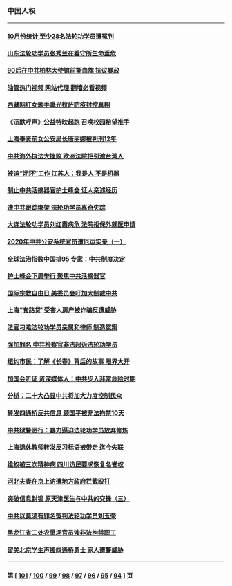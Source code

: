 ### 中国人权
---
#### [10月份统计 至少28名法轮功学员遭冤判](../../pages/ncid278/n13861128.md?11081245) 
#### [山东法轮功学员张秀兰在看守所生命垂危](../../pages/ncid278/n13860281.md?11081245) 
#### [90后在中共柏林大使馆前撕血旗 抗议暴政](../../pages/ncid278/n13860258.md?11081245) 
#### [油管热门视频 网站代理 翻墙必看视频](http://150.230.27.170:81/youtube.html?11081245)
#### [西藏网红女歌手曝光拉萨防疫封控真相](../../pages/ncid278/n13860022.md?11081245) 
#### [《沉默呼声》公益特映起跑  召唤校园希望推手](../../pages/ncid278/n13859756.md?11081245) 
#### [上海奉贤前女公安局长唐丽娜被判刑12年](../../pages/ncid278/n13859528.md?11081245) 
#### [中共海外执法大挫败 欧洲法院拒引渡台湾人](../../pages/ncid278/n13859684.md?11081245) 
#### [被迫“闭环”工作 江苏人：我是人 不是机器](../../pages/ncid278/n13859052.md?11081245) 
#### [制止中共活摘器官护士峰会 证人亲述经历](../../pages/ncid278/n13859007.md?11081245) 
#### [遭中共跟踪绑架 法轮功学员离奇失踪](../../pages/ncid278/n13856504.md?11081245) 
#### [大连法轮功学员刘红霞病危 法院拒保外就医申请](../../pages/ncid278/n13856678.md?11081245) 
#### [2020年中共公安系统官员遭厄运实录（一）](../../pages/ncid278/n13854727.md?11081245) 
#### [全球法治指数中国排95 专家：中共制度决定](../../pages/ncid278/n13855901.md?11081245) 
#### [护士峰会下周举行 聚焦中共活摘器官](../../pages/ncid278/n13855418.md?11081245) 
#### [国际宗教自由日 美委员会吁加大制裁中共](../../pages/ncid278/n13855021.md?11081245) 
#### [上海“套路贷”受害人房产被诈骗反遭威胁](../../pages/ncid278/n13853106.md?11081245) 
#### [法官刁难法轮功学员亲属和律师 制造冤案](../../pages/ncid278/n13853873.md?11081245) 
#### [强加罪名 中共检察官非法起诉法轮功学员](../../pages/ncid278/n13852456.md?11081245) 
#### [纽约市民：了解《长春》背后的故事 眼界大开](../../pages/ncid278/n13853501.md?11081245) 
#### [加国会听证 资深媒体人：中共步入非常危险时期](../../pages/ncid278/n13853553.md?11081245) 
#### [分析：二十大凸显中共将加大力度控制民众](../../pages/ncid278/n13853443.md?11081245) 
#### [转发四通桥反共信息 顾国平被非法拘禁10天](../../pages/ncid278/n13852888.md?11081245) 
#### [中共狱警恶行：暴力逼迫法轮功学员放弃修炼](../../pages/ncid278/n13851207.md?11081245) 
#### [上海退休教师转发反习标语被带走 迄今失联](../../pages/ncid278/n13852403.md?11081245) 
#### [维权被三次精神病 四川访民要求恢复名誉权](../../pages/ncid278/n13851812.md?11081245) 
#### [河北夫妻在京上访遭地方政府拦截殴打](../../pages/ncid278/n13851214.md?11081245) 
#### [突破信息封锁 原天津医生与中共的交锋（三）](../../pages/ncid278/n13849718.md?11081245) 
#### [中共以莫须有罪名冤判法轮功学员刘玉荣](../../pages/ncid278/n13850139.md?11081245) 
#### [黑龙江省二处农垦场官员涉非法拘禁职工](../../pages/ncid278/n13851061.md?11081245) 
#### [留美北京学生声援四通桥勇士 家人遭警威胁](../../pages/ncid278/n13850956.md?11081245) 

---
#### 第 [ [101](./101.md?11081245) / [100](./100.md?11081245) / [99](./99.md?11081245) / [98](./98.md?11081245) / [97](./97.md?11081245) / [96](./96.md?11081245) / [95](./95.md?11081245) / [94](./94.md?11081245) ] 页
